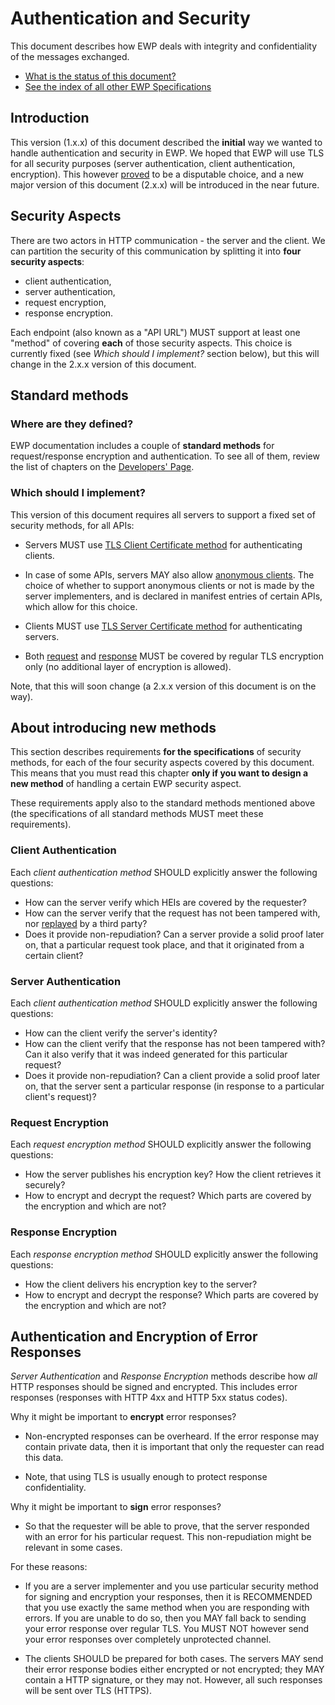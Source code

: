 Authentication and Security
===========================

This document describes how EWP deals with integrity and confidentiality of the
messages exchanged.

* [What is the status of this document?][statuses]
* [See the index of all other EWP Specifications][develhub]


Introduction
------------

This version (1.x.x) of this document described the **initial** way we wanted
to handle authentication and security in EWP. We hoped that EWP will use TLS
for all security purposes (server authentication, client authentication,
encryption). This however
[proved](https://github.com/erasmus-without-paper/ewp-specs-architecture/issues/17)
to be a disputable choice, and a new major version of this document (2.x.x)
will be introduced in the near future.


Security Aspects
----------------

There are two actors in HTTP communication - the server and the client. We can
partition the security of this communication by splitting it into **four
security aspects**:

 * client authentication,
 * server authentication,
 * request encryption,
 * response encryption.

Each endpoint (also known as a "API URL") MUST support at least one "method"
of covering **each** of those security aspects. This choice is currently fixed
(see *Which should I implement?* section below), but this will change in the
2.x.x version of this document.


<a name="standard-methods"></a>

Standard methods
----------------

### Where are they defined?

EWP documentation includes a couple of **standard methods** for
request/response encryption and authentication. To see all of them, review the
list of chapters on the [Developers' Page][develhub].


### Which should I implement?

This version of this document requires all servers to support a fixed set of
security methods, for all APIs:

 * Servers MUST use [TLS Client Certificate method][cliauth-tlscert] for
   authenticating clients.

 * In case of some APIs, servers MAY also allow [anonymous
   clients][cliauth-none]. The choice of whether to support anonymous clients
   or not is made by the server implementers, and is declared in manifest
   entries of certain APIs, which allow for this choice.

 * Clients MUST use [TLS Server Certificate method][srvauth-tlscert] for
   authenticating servers.

 * Both [request][reqencr-tls] and [response][resencr-tls] MUST be covered by
   regular TLS encryption only (no additional layer of encryption is allowed).

Note, that this will soon change (a 2.x.x version of this document is on the
way).


<a name="rules"></a>

About introducing new methods
-----------------------------

This section describes requirements **for the specifications** of security
methods, for each of the four security aspects covered by this document. This
means that you must read this chapter **only if you want to design a new
method** of handling a certain EWP security aspect.

These requirements apply also to the standard methods mentioned above (the
specifications of all standard methods MUST meet these requirements).


### Client Authentication

Each *client authentication method* SHOULD explicitly answer the following
questions:

 * How can the server verify which HEIs are covered by the requester?
 * How can the server verify that the request has not been tampered with, nor
   [replayed](https://en.wikipedia.org/wiki/Replay_attack) by a third party?
 * Does it provide non-repudiation? Can a server provide a solid proof later
   on, that a particular request took place, and that it originated from a
   certain client?


### Server Authentication

Each *client authentication method* SHOULD explicitly answer the following
questions:

 * How can the client verify the server's identity?
 * How can the client verify that the response has not been tampered with? Can
   it also verify that it was indeed generated for this particular request?
 * Does it provide non-repudiation? Can a client provide a solid proof later
   on, that the server sent a particular response (in response to a particular
   client's request)?


### Request Encryption

Each *request encryption method* SHOULD explicitly answer the following
questions:

 * How the server publishes his encryption key? How the client retrieves it
   securely?
 * How to encrypt and decrypt the request? Which parts are covered by the
   encryption and which are not?


### Response Encryption

Each *response encryption method* SHOULD explicitly answer the following
questions:

 * How the client delivers his encryption key to the server?
 * How to encrypt and decrypt the response? Which parts are covered by the
   encryption and which are not?


<a name="error-signing"></a>

Authentication and Encryption of Error Responses
------------------------------------------------

*Server Authentication* and *Response Encryption* methods describe how *all*
HTTP responses should be signed and encrypted. This includes error responses
(responses with HTTP 4xx and HTTP 5xx status codes).

Why it might be important to **encrypt** error responses?

 * Non-encrypted responses can be overheard. If the error response may contain
   private data, then it is important that only the requester can read this
   data.

 * Note, that using TLS is usually enough to protect response confidentiality.

Why it might be important to **sign** error responses?

 * So that the requester will be able to prove, that the server responded with
   an error for his particular request. This non-repudiation might be relevant
   in some cases.

For these reasons:

 * If you are a server implementer and you use particular security method for
   signing and encryption your responses, then it is RECOMMENDED that you use
   exactly the same method when you are responding with errors. If you are
   unable to do so, then you MAY fall back to sending your error response over
   regular TLS. You MUST NOT however send your error responses over completely
   unprotected channel.

 * The clients SHOULD be prepared for both cases. The servers MAY send their
   error response bodies either encrypted or not encrypted; they MAY contain
   a HTTP signature, or they may not. However, all such responses will be sent
   over TLS (HTTPS).


[discovery-api]: https://github.com/erasmus-without-paper/ewp-specs-api-discovery
[develhub]: http://developers.erasmuswithoutpaper.eu/
[statuses]: https://github.com/erasmus-without-paper/ewp-specs-management/blob/stable-v1/README.md#statuses
[registry]: https://registry.erasmuswithoutpaper.eu/
[registry-api]: https://github.com/erasmus-without-paper/ewp-specs-api-registry
[echo-api]: https://github.com/erasmus-without-paper/ewp-specs-api-echo
[dev-catalogue-xml]: https://dev-registry.erasmuswithoutpaper.eu/catalogue-v1.xml
[favoritism]: https://github.com/erasmus-without-paper/ewp-specs-management#server-favoritism
[ref-integrity-wiki]: https://en.wikipedia.org/wiki/Referential_integrity
[latin]: https://en.wikipedia.org/wiki/Basic_Latin_(Unicode_block)
[master-slave]: https://en.wikipedia.org/wiki/Master/slave_(technology)
[cliauth-none]: https://github.com/erasmus-without-paper/ewp-specs-sec-cliauth-none
[cliauth-tlscert]: https://github.com/erasmus-without-paper/ewp-specs-sec-cliauth-tlscert
[cliauth-httpsig]: https://github.com/erasmus-without-paper/ewp-specs-sec-cliauth-httpsig
[srvauth-tlscert]: https://github.com/erasmus-without-paper/ewp-specs-sec-srvauth-tlscert
[srvauth-httpsig]: https://github.com/erasmus-without-paper/ewp-specs-sec-srvauth-httpsig
[reqencr-tls]: https://github.com/erasmus-without-paper/ewp-specs-sec-reqencr-tls
[resencr-tls]: https://github.com/erasmus-without-paper/ewp-specs-sec-resencr-tls
